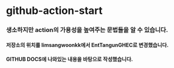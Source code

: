 # github-action-start


### 생소하지만 action의 가용성을 높여주는 문법들을 알 수 있습니다.


#### 저장소의 위치를 limsangwoonkk에서 EntTangunGHEC로 변경했습니다.
#### GITHUB DOCS에 나와있는 내용을 바탕으로 작성했습니다.





